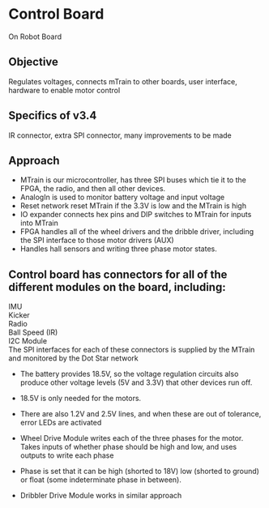 # Control Board
On Robot Board 

## Objective 
Regulates voltages, connects mTrain to other boards, user interface, hardware to enable motor control 

## Specifics of v3.4
IR connector, extra SPI connector, many improvements to be made

## Approach 
 - MTrain is our microcontroller, has three SPI buses which tie it to the FPGA, the radio, and then all other devices. 
 - AnalogIn is used to monitor battery voltage and input voltage  
 - Reset network reset MTrain if the 3.3V is low and the MTrain is high  
 - IO expander connects hex pins and DIP switches to MTrain for inputs into MTrain
 - FPGA handles all of the wheel drivers and the dribble driver, including the SPI interface to those motor drivers (AUX)
 - Handles hall sensors and writing three phase motor states.

## Control board has connectors for all of the different modules on the board, including:
IMU  
Kicker  
Radio  
Ball Speed (IR)  
I2C Module  
The SPI interfaces for each of these connectors is supplied by the MTrain and monitored by the Dot Star network

- The battery provides 18.5V, so the voltage regulation circuits also produce other voltage levels (5V and 3.3V) that other devices run off.
- 18.5V is only needed for the motors.  
- There are also 1.2V and 2.5V lines, and when these are out of tolerance, error LEDs are activated

- Wheel Drive Module writes each of the three phases for the motor. Takes inputs of whether phase should be high and low, and uses outputs to write each phase
- Phase is set that it can be high (shorted to 18V) low (shorted to ground) or float (some indeterminate phase in between).
- Dribbler Drive Module works in similar approach

